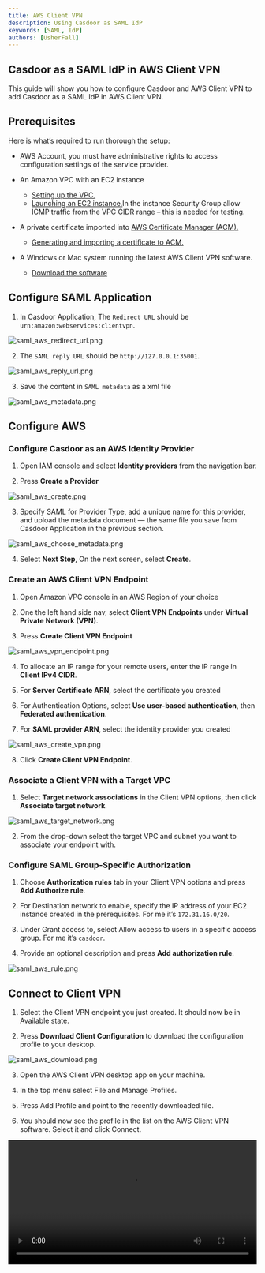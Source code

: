 ```yaml
---
title: AWS Client VPN
description: Using Casdoor as SAML IdP
keywords: [SAML, IdP]
authors: [UsherFall]
---
```



## Casdoor as a SAML IdP in AWS Client VPN

This guide will show you how to configure Casdoor and AWS Client VPN to add Casdoor as a SAML IdP in AWS Client VPN.

## Prerequisites

Here is what’s required to run thorough the setup:

- AWS Account, you must have administrative rights to access configuration settings of the service provider.

- An Amazon VPC with an EC2 instance
  - [Setting up the VPC.](https://docs.aws.amazon.com/zh_cn/vpc/latest/userguide/vpc-getting-started.html)
  - [Launching an EC2 instance.](https://docs.aws.amazon.com/zh_cn/AWSEC2/latest/UserGuide/EC2_GetStarted.html)In the instance Security Group allow ICMP traffic from the VPC CIDR range – this is needed for testing.

- A private certificate imported into [AWS Certificate Manager (ACM).](https://aws.amazon.com/cn/certificate-manager/)
  - [Generating and importing a certificate to ACM.](https://docs.aws.amazon.com/zh_cn/vpn/latest/clientvpn-admin/what-is.html)

- A Windows or Mac system running the latest AWS Client VPN software.
  - [Download the software](https://aws.amazon.com/cn/vpn/client-vpn-download/)

## Configure SAML Application

1. In Casdoor Application, The `Redirect URL` should be `urn:amazon:webservices:clientvpn`.

![saml_aws_redirect_url.png](/img/how-to-connect/saml/saml_aws_redirect_url.png)

2. The `SAML reply URL` should be `http://127.0.0.1:35001`.

![saml_aws_reply_url.png](/img/how-to-connect/saml/saml_aws_reply_url.png)

3. Save the content in `SAML metadata` as a xml file

![saml_aws_metadata.png](/img/how-to-connect/saml/saml_aws_metadata.png)

## Configure AWS

### Configure Casdoor as an AWS Identity Provider

1. Open IAM console and select **Identity providers** from the navigation bar.

2. Press **Create a Provider**

![saml_aws_create.png](/img/how-to-connect/saml/saml_aws_create.png)

3. Specify SAML for Provider Type, add a unique name for this provider, and upload the metadata document — the same file you save from Casdoor Application in the previous section.

![saml_aws_choose_metadata.png](/img/how-to-connect/saml/saml_aws_choose_metadata.png)

4. Select **Next Step**, On the next screen, select **Create**.

### Create an AWS Client VPN Endpoint

1. Open Amazon VPC console in an AWS Region of your choice

2. One the left hand side nav, select **Client VPN Endpoints** under **Virtual Private Network (VPN)**.

3. Press **Create Client VPN Endpoint**

![saml_aws_vpn_endpoint.png](/img/how-to-connect/saml/saml_aws_vpn_endpoint.png)

4. To allocate an IP range for your remote users, enter the IP range In **Client IPv4 CIDR**.

5. For **Server Certificate ARN**, select the certificate you created

6. For Authentication Options, select **Use user-based authentication**, then **Federated authentication**.

7. For **SAML provider ARN**, select the identity provider you created

![saml_aws_create_vpn.png](/img/how-to-connect/saml/saml_aws_create_vpn.png)

8. Click **Create Client VPN Endpoint**.

### Associate a Client VPN with a Target VPC

1. Select **Target network associations** in the Client VPN options, then click **Associate target network**.

![saml_aws_target_network.png](/img/how-to-connect/saml/saml_aws_target_network.png)

2. From the drop-down select the target VPC and subnet you want to associate your endpoint with.

### Configure SAML Group-Specific Authorization

1. Choose **Authorization rules** tab in your Client VPN options and press **Add Authorize rule**.

2. For Destination network to enable, specify the IP address of your EC2 instance created in the prerequisites. For me it’s `172.31.16.0/20`.

3. Under Grant access to, select Allow access to users in a specific access group. For me it’s `casdoor`.

4. Provide an optional description and press **Add authorization rule**.

![saml_aws_rule.png](/img/how-to-connect/saml/saml_aws_rule.png)

## Connect to Client VPN

1. Select the Client VPN endpoint you just created. It should now be in Available state.

2. Press **Download Client Configuration** to download the configuration profile to your desktop.

![saml_aws_download.png](/img/how-to-connect/saml/saml_aws_download.png)

3. Open the AWS Client VPN desktop app on your machine.

4. In the top menu select File and Manage Profiles.

5. Press Add Profile and point to the recently downloaded file.

6. You should now see the profile in the list on the AWS Client VPN software. Select it and click Connect.

<video src="/video/saml_aws.mp4" controls="controls" width="100%"></video>
